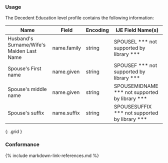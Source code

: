### Usage

The Decedent Education level profile contains the following information:


| **Name** |  **Field**   |  **Encoding**  |  **IJE Field Name(s)**  |
| ---------------| ------------------------ | ------------- | ------------------- |
| Husband's Surname/Wife's Maiden Last Name   | name.family  | string  | SPOUSEL  *** not supported by library ***|
| Spouse's First name   | name.given  | string  | SPOUSEF  *** not supported by library *** |
| Spouse's middle name   | name.given  | string  | SPOUSEMIDNAME *** not supported by library *** |
| Spouse's suffix   | name.suffix  | string  | SPOUSESUFFIX  *** not supported by library *** |
{: .grid }


### Conformance

{% include markdown-link-references.md %}
